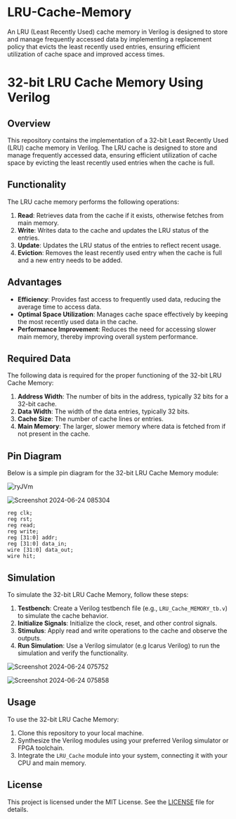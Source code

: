 # LRU-Cache-Memory
An LRU (Least Recently Used) cache memory in Verilog is designed to store and manage frequently accessed data by implementing a replacement policy that evicts the least recently used entries, ensuring efficient utilization of cache space and improved access times.


# 32-bit LRU Cache Memory Using Verilog

## Overview
This repository contains the implementation of a 32-bit Least Recently Used (LRU) cache memory in Verilog. The LRU cache is designed to store and manage frequently accessed data, ensuring efficient utilization of cache space by evicting the least recently used entries when the cache is full.

## Functionality
The LRU cache memory performs the following operations:
1. **Read**: Retrieves data from the cache if it exists, otherwise fetches from main memory.
2. **Write**: Writes data to the cache and updates the LRU status of the entries.
3. **Update**: Updates the LRU status of the entries to reflect recent usage.
4. **Eviction**: Removes the least recently used entry when the cache is full and a new entry needs to be added.

## Advantages
- **Efficiency**: Provides fast access to frequently used data, reducing the average time to access data.
- **Optimal Space Utilization**: Manages cache space effectively by keeping the most recently used data in the cache.
- **Performance Improvement**: Reduces the need for accessing slower main memory, thereby improving overall system performance.

## Required Data
The following data is required for the proper functioning of the 32-bit LRU Cache Memory:
1. **Address Width**: The number of bits in the address, typically 32 bits for a 32-bit cache.
2. **Data Width**: The width of the data entries, typically 32 bits.
3. **Cache Size**: The number of cache lines or entries.
4. **Main Memory**: The larger, slower memory where data is fetched from if not present in the cache.
## Pin Diagram
Below is a simple pin diagram for the 32-bit LRU Cache Memory module:

![ryJVm](https://github.com/GauravDhak/LRU-Cache-Memory/assets/113551816/15d4d0d3-88cb-4366-b44c-ef4536ab223e)

![Screenshot 2024-06-24 085304](https://github.com/GauravDhak/LRU-Cache-Memory/assets/113551816/898ed4c9-0e1d-46e2-a650-60b9f89fc7b3)

    reg clk;
    reg rst;
    reg read;
    reg write;
    reg [31:0] addr;
    reg [31:0] data_in;
    wire [31:0] data_out;
    wire hit;
    
## Simulation
To simulate the 32-bit LRU Cache Memory, follow these steps:

1. **Testbench**: Create a Verilog testbench file (e.g., `LRU_Cache_MEMORY_tb.v`) to simulate the cache behavior.
2. **Initialize Signals**: Initialize the clock, reset, and other control signals.
3. **Stimulus**: Apply read and write operations to the cache and observe the outputs.
4. **Run Simulation**: Use a Verilog simulator (e.g Icarus Verilog) to run the simulation and verify the functionality.

![Screenshot 2024-06-24 075752](https://github.com/GauravDhak/LRU-Cache-Memory/assets/113551816/1afc7380-11c2-4171-9802-b60b2fa31789)


![Screenshot 2024-06-24 075858](https://github.com/GauravDhak/LRU-Cache-Memory/assets/113551816/5a8e6bda-f2fe-448f-9fc2-a968555b9f4c)

## Usage
To use the 32-bit LRU Cache Memory:
1. Clone this repository to your local machine.
2. Synthesize the Verilog modules using your preferred Verilog simulator or FPGA toolchain.
3. Integrate the `LRU_Cache` module into your system, connecting it with your CPU and main memory.

## License
This project is licensed under the MIT License. See the [LICENSE](LICENSE) file for details.
